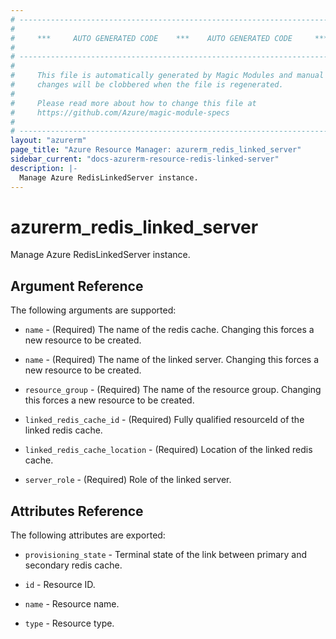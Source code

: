 ```yaml
---
# ----------------------------------------------------------------------------
#
#     ***     AUTO GENERATED CODE    ***    AUTO GENERATED CODE     ***
#
# ----------------------------------------------------------------------------
#
#     This file is automatically generated by Magic Modules and manual
#     changes will be clobbered when the file is regenerated.
#
#     Please read more about how to change this file at
#     https://github.com/Azure/magic-module-specs
#
# ----------------------------------------------------------------------------
layout: "azurerm"
page_title: "Azure Resource Manager: azurerm_redis_linked_server"
sidebar_current: "docs-azurerm-resource-redis-linked-server"
description: |-
  Manage Azure RedisLinkedServer instance.
---
```


# azurerm_redis_linked_server

Manage Azure RedisLinkedServer instance.


## Argument Reference

The following arguments are supported:

* `name` - (Required) The name of the redis cache. Changing this forces a new resource to be created.

* `name` - (Required) The name of the linked server. Changing this forces a new resource to be created.

* `resource_group` - (Required) The name of the resource group. Changing this forces a new resource to be created.

* `linked_redis_cache_id` - (Required) Fully qualified resourceId of the linked redis cache.

* `linked_redis_cache_location` - (Required) Location of the linked redis cache.

* `server_role` - (Required) Role of the linked server.

## Attributes Reference

The following attributes are exported:

* `provisioning_state` - Terminal state of the link between primary and secondary redis cache.

* `id` - Resource ID.

* `name` - Resource name.

* `type` - Resource type.
